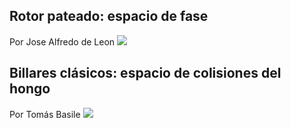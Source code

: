 ## Rotor pateado: espacio de fase
Por Jose Alfredo de Leon
![](https://github.com/deleonja/caos_cuantico/blob/main/rotor_pateado/kicked_rotor.gif)

## Billares clásicos: espacio de colisiones del hongo
Por Tomás Basile
![](https://github.com/deleonja/caos_cuantico/blob/main/Billares/Hongo.gif)
